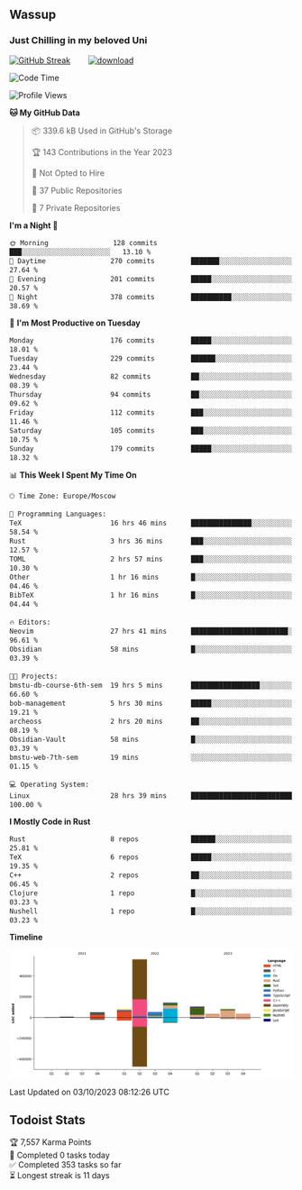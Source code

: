 ## Wassup 
### Just Chilling in my beloved Uni 

<!--
-->

[![GitHub Streak](http://github-readme-streak-stats.herokuapp.com?user=archeoss&theme=shades-of-purple&hide_border=true&date_format=j%20M%5B%20Y%5D)](https://git.io/streak-stats)&nbsp;&nbsp;&nbsp;&nbsp;&nbsp;&nbsp;&nbsp;&nbsp;[![download](https://user-images.githubusercontent.com/68448737/147796309-d8b65b1d-4dde-40d9-b03a-2b42aaa6cd43.jpeg)
](http://bmstu.ru/)

<!--START_SECTION:waka-->
![Code Time](http://img.shields.io/badge/Code%20Time-1%2C827%20hrs%206%20mins-blue)

![Profile Views](http://img.shields.io/badge/Profile%20Views-7-blue)

**🐱 My GitHub Data** 

> 📦 339.6 kB Used in GitHub's Storage 
 > 
> 🏆 143 Contributions in the Year 2023
 > 
> 🚫 Not Opted to Hire
 > 
> 📜 37 Public Repositories 
 > 
> 🔑 7 Private Repositories 
 > 
**I'm a Night 🦉** 

```text
🌞 Morning                128 commits         ███░░░░░░░░░░░░░░░░░░░░░░   13.10 % 
🌆 Daytime                270 commits         ███████░░░░░░░░░░░░░░░░░░   27.64 % 
🌃 Evening                201 commits         █████░░░░░░░░░░░░░░░░░░░░   20.57 % 
🌙 Night                  378 commits         ██████████░░░░░░░░░░░░░░░   38.69 % 
```
📅 **I'm Most Productive on Tuesday** 

```text
Monday                   176 commits         █████░░░░░░░░░░░░░░░░░░░░   18.01 % 
Tuesday                  229 commits         ██████░░░░░░░░░░░░░░░░░░░   23.44 % 
Wednesday                82 commits          ██░░░░░░░░░░░░░░░░░░░░░░░   08.39 % 
Thursday                 94 commits          ██░░░░░░░░░░░░░░░░░░░░░░░   09.62 % 
Friday                   112 commits         ███░░░░░░░░░░░░░░░░░░░░░░   11.46 % 
Saturday                 105 commits         ███░░░░░░░░░░░░░░░░░░░░░░   10.75 % 
Sunday                   179 commits         █████░░░░░░░░░░░░░░░░░░░░   18.32 % 
```


📊 **This Week I Spent My Time On** 

```text
🕑︎ Time Zone: Europe/Moscow

💬 Programming Languages: 
TeX                      16 hrs 46 mins      ███████████████░░░░░░░░░░   58.54 % 
Rust                     3 hrs 36 mins       ███░░░░░░░░░░░░░░░░░░░░░░   12.57 % 
TOML                     2 hrs 57 mins       ███░░░░░░░░░░░░░░░░░░░░░░   10.30 % 
Other                    1 hr 16 mins        █░░░░░░░░░░░░░░░░░░░░░░░░   04.46 % 
BibTeX                   1 hr 16 mins        █░░░░░░░░░░░░░░░░░░░░░░░░   04.44 % 

🔥 Editors: 
Neovim                   27 hrs 41 mins      ████████████████████████░   96.61 % 
Obsidian                 58 mins             █░░░░░░░░░░░░░░░░░░░░░░░░   03.39 % 

🐱‍💻 Projects: 
bmstu-db-course-6th-sem  19 hrs 5 mins       █████████████████░░░░░░░░   66.60 % 
bob-management           5 hrs 30 mins       █████░░░░░░░░░░░░░░░░░░░░   19.21 % 
archeoss                 2 hrs 20 mins       ██░░░░░░░░░░░░░░░░░░░░░░░   08.19 % 
Obsidian-Vault           58 mins             █░░░░░░░░░░░░░░░░░░░░░░░░   03.39 % 
bmstu-web-7th-sem        19 mins             ░░░░░░░░░░░░░░░░░░░░░░░░░   01.15 % 

💻 Operating System: 
Linux                    28 hrs 39 mins      █████████████████████████   100.00 % 
```

**I Mostly Code in Rust** 

```text
Rust                     8 repos             ██████░░░░░░░░░░░░░░░░░░░   25.81 % 
TeX                      6 repos             █████░░░░░░░░░░░░░░░░░░░░   19.35 % 
C++                      2 repos             ██░░░░░░░░░░░░░░░░░░░░░░░   06.45 % 
Clojure                  1 repo              █░░░░░░░░░░░░░░░░░░░░░░░░   03.23 % 
Nushell                  1 repo              █░░░░░░░░░░░░░░░░░░░░░░░░   03.23 % 
```



**Timeline**

![Lines of Code chart](https://raw.githubusercontent.com/archeoss/archeoss/master/assets/bar_graph.png)


 Last Updated on 03/10/2023 08:12:26 UTC
<!--END_SECTION:waka-->

## Todoist Stats

<!-- TODO-IST:START -->
🏆  7,557 Karma Points           
🌸  Completed 0 tasks today           
✅  Completed 353 tasks so far           
⏳  Longest streak is 11 days
<!-- TODO-IST:END -->
